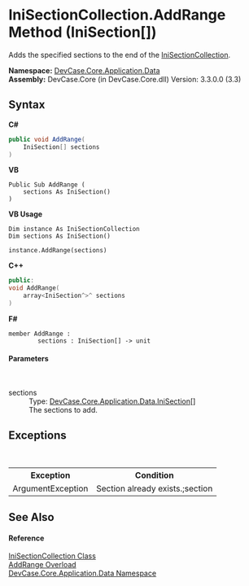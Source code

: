 # IniSectionCollection.AddRange Method (IniSection[])
 

Adds the specified sections to the end of the <a href="T_DevCase_Core_Application_Data_IniSectionCollection">IniSectionCollection</a>.

**Namespace:**&nbsp;<a href="N_DevCase_Core_Application_Data">DevCase.Core.Application.Data</a><br />**Assembly:**&nbsp;DevCase.Core (in DevCase.Core.dll) Version: 3.3.0.0 (3.3)

## Syntax

**C#**<br />
``` C#
public void AddRange(
	IniSection[] sections
)
```

**VB**<br />
``` VB
Public Sub AddRange ( 
	sections As IniSection()
)
```

**VB Usage**<br />
``` VB Usage
Dim instance As IniSectionCollection
Dim sections As IniSection()

instance.AddRange(sections)
```

**C++**<br />
``` C++
public:
void AddRange(
	array<IniSection^>^ sections
)
```

**F#**<br />
``` F#
member AddRange : 
        sections : IniSection[] -> unit 

```


#### Parameters
&nbsp;<dl><dt>sections</dt><dd>Type: <a href="T_DevCase_Core_Application_Data_IniSection">DevCase.Core.Application.Data.IniSection</a>[]<br />The sections to add.</dd></dl>

## Exceptions
&nbsp;<table><tr><th>Exception</th><th>Condition</th></tr><tr><td>ArgumentException</td><td>Section already exists.;section</td></tr></table>

## See Also


#### Reference
<a href="T_DevCase_Core_Application_Data_IniSectionCollection">IniSectionCollection Class</a><br /><a href="Overload_DevCase_Core_Application_Data_IniSectionCollection_AddRange">AddRange Overload</a><br /><a href="N_DevCase_Core_Application_Data">DevCase.Core.Application.Data Namespace</a><br />